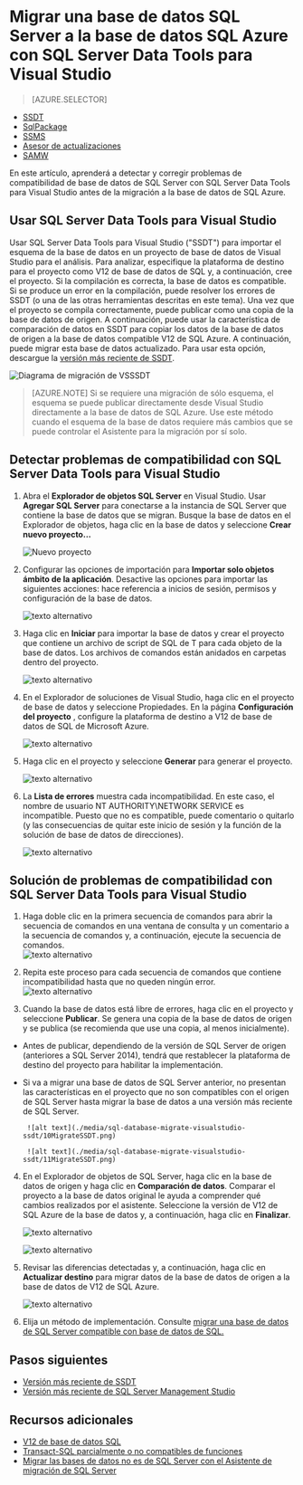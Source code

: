 <properties
   pageTitle="Solucionar problemas de compatibilidad de base de datos de SQL Server antes de la migración a la base de datos SQL | Microsoft Azure"
   description="Microsoft Azure base de datos SQL, migración de base de datos, compatibilidad, el Asistente para migración de SQL Azure, SSDT"
   services="sql-database"
   documentationCenter=""
   authors="CarlRabeler"
   manager="jhubbard"
   editor=""/>

<tags
   ms.service="sql-database"
   ms.devlang="NA"
   ms.topic="article"
   ms.tgt_pltfrm="NA"
   ms.workload="sqldb-migrate"
   ms.date="08/24/2016"
   ms.author="carlrab"/>

# <a name="migrate-a-sql-server-database-to-azure-sql-database-using-sql-server-data-tools-for-visual-studio"></a>Migrar una base de datos SQL Server a la base de datos SQL Azure con SQL Server Data Tools para Visual Studio 

> [AZURE.SELECTOR]
- [SSDT](sql-database-cloud-migrate-fix-compatibility-issues-ssdt.md)
- [SqlPackage](sql-database-cloud-migrate-determine-compatibility-sqlpackage.md)
- [SSMS](sql-database-cloud-migrate-determine-compatibility-ssms.md)
- [Asesor de actualizaciones](http://www.microsoft.com/download/details.aspx?id=48119)
- [SAMW](sql-database-cloud-migrate-fix-compatibility-issues.md)

En este artículo, aprenderá a detectar y corregir problemas de compatibilidad de base de datos de SQL Server con SQL Server Data Tools para Visual Studio antes de la migración a la base de datos de SQL Azure.

## <a name="using-sql-server-data-tools-for-visual-studio"></a>Usar SQL Server Data Tools para Visual Studio

Usar SQL Server Data Tools para Visual Studio ("SSDT") para importar el esquema de la base de datos en un proyecto de base de datos de Visual Studio para el análisis. Para analizar, especifique la plataforma de destino para el proyecto como V12 de base de datos de SQL y, a continuación, cree el proyecto. Si la compilación es correcta, la base de datos es compatible. Si se produce un error en la compilación, puede resolver los errores de SSDT (o una de las otras herramientas descritas en este tema). Una vez que el proyecto se compila correctamente, puede publicar como una copia de la base de datos de origen. A continuación, puede usar la característica de comparación de datos en SSDT para copiar los datos de la base de datos de origen a la base de datos compatible V12 de SQL Azure. A continuación, puede migrar esta base de datos actualizado. Para usar esta opción, descargue la [versión más reciente de SSDT](https://msdn.microsoft.com/library/mt204009.aspx).

  ![Diagrama de migración de VSSSDT](./media/sql-database-cloud-migrate/03VSSSDTDiagram.png)

  > [AZURE.NOTE] Si se requiere una migración de sólo esquema, el esquema se puede publicar directamente desde Visual Studio directamente a la base de datos de SQL Azure. Use este método cuando el esquema de la base de datos requiere más cambios que se puede controlar el Asistente para la migración por sí solo.

## <a name="detecting-compatibility-issues-using-sql-server-data-tools-for-visual-studio"></a>Detectar problemas de compatibilidad con SQL Server Data Tools para Visual Studio
   
1.  Abra el **Explorador de objetos SQL Server** en Visual Studio. Usar **Agregar SQL Server** para conectarse a la instancia de SQL Server que contiene la base de datos que se migran. Busque la base de datos en el Explorador de objetos, haga clic en la base de datos y seleccione **Crear nuevo proyecto...**     
    
    ![Nuevo proyecto](./media/sql-database-migrate-visualstudio-ssdt/02MigrateSSDT.png)    
   
2.  Configurar las opciones de importación para **Importar solo objetos ámbito de la aplicación**. Desactive las opciones para importar las siguientes acciones: hace referencia a inicios de sesión, permisos y configuración de la base de datos.    

    ![texto alternativo](./media/sql-database-migrate-visualstudio-ssdt/03MigrateSSDT.png)    

3.  Haga clic en **Iniciar** para importar la base de datos y crear el proyecto que contiene un archivo de script de SQL de T para cada objeto de la base de datos. Los archivos de comandos están anidados en carpetas dentro del proyecto.    

    ![texto alternativo](./media/sql-database-migrate-visualstudio-ssdt/04MigrateSSDT.png)    

4.  En el Explorador de soluciones de Visual Studio, haga clic en el proyecto de base de datos y seleccione Propiedades. En la página **Configuración del proyecto** , configure la plataforma de destino a V12 de base de datos de SQL de Microsoft Azure.    
    
    ![texto alternativo](./media/sql-database-migrate-visualstudio-ssdt/05MigrateSSDT.png)    
    
5.  Haga clic en el proyecto y seleccione **Generar** para generar el proyecto.    
    
    ![texto alternativo](./media/sql-database-migrate-visualstudio-ssdt/06MigrateSSDT.png)    
    
6.  La **Lista de errores** muestra cada incompatibilidad. En este caso, el nombre de usuario NT AUTHORITY\NETWORK SERVICE es incompatible. Puesto que no es compatible, puede comentario o quitarlo (y las consecuencias de quitar este inicio de sesión y la función de la solución de base de datos de direcciones).     
    
    ![texto alternativo](./media/sql-database-migrate-visualstudio-ssdt/07MigrateSSDT.png)    
    
## <a name="fixing-compatibility-issues-using-sql-server-data-tools-for-visual-studio"></a>Solución de problemas de compatibilidad con SQL Server Data Tools para Visual Studio

1.  Haga doble clic en la primera secuencia de comandos para abrir la secuencia de comandos en una ventana de consulta y un comentario a la secuencia de comandos y, a continuación, ejecute la secuencia de comandos.     
    ![texto alternativo](./media/sql-database-migrate-visualstudio-ssdt/08MigrateSSDT.png)

2.  Repita este proceso para cada secuencia de comandos que contiene incompatibilidad hasta que no queden ningún error.    
    ![texto alternativo](./media/sql-database-migrate-visualstudio-ssdt/09MigrateSSDT.png)
    
3.  Cuando la base de datos está libre de errores, haga clic en el proyecto y seleccione **Publicar**. Se genera una copia de la base de datos de origen y se publica (se recomienda que use una copia, al menos inicialmente).     
 - Antes de publicar, dependiendo de la versión de SQL Server de origen (anteriores a SQL Server 2014), tendrá que restablecer la plataforma de destino del proyecto para habilitar la implementación.     
 - Si va a migrar una base de datos de SQL Server anterior, no presentan las características en el proyecto que no son compatibles con el origen de SQL Server hasta migrar la base de datos a una versión más reciente de SQL Server.     

        ![alt text](./media/sql-database-migrate-visualstudio-ssdt/10MigrateSSDT.png)    
    
        ![alt text](./media/sql-database-migrate-visualstudio-ssdt/11MigrateSSDT.png)    
        
4.  En el Explorador de objetos de SQL Server, haga clic en la base de datos de origen y haga clic en **Comparación de datos**. Comparar el proyecto a la base de datos original le ayuda a comprender qué cambios realizados por el asistente. Seleccione la versión de V12 de SQL Azure de la base de datos y, a continuación, haga clic en **Finalizar**.    
    
    ![texto alternativo](./media/sql-database-migrate-visualstudio-ssdt/12MigrateSSDT.png)    
    
    ![texto alternativo](./media/sql-database-migrate-visualstudio-ssdt/13MigrateSSDT.png)    

5.  Revisar las diferencias detectadas y, a continuación, haga clic en **Actualizar destino** para migrar datos de la base de datos de origen a la base de datos de V12 de SQL Azure.     
    
    ![texto alternativo](./media/sql-database-migrate-visualstudio-ssdt/14MigrateSSDT.png)    
    
6.  Elija un método de implementación. Consulte [migrar una base de datos de SQL Server compatible con base de datos de SQL.](sql-database-cloud-migrate.md)  

## <a name="next-steps"></a>Pasos siguientes

- [Versión más reciente de SSDT](https://msdn.microsoft.com/library/mt204009.aspx)
- [Versión más reciente de SQL Server Management Studio](https://msdn.microsoft.com/library/mt238290.aspx)

## <a name="additional-resources"></a>Recursos adicionales

- [V12 de base de datos SQL](sql-database-v12-whats-new.md)
- [Transact-SQL parcialmente o no compatibles de funciones](sql-database-transact-sql-information.md)
- [Migrar las bases de datos no es de SQL Server con el Asistente de migración de SQL Server](http://blogs.msdn.com/b/ssma/)
